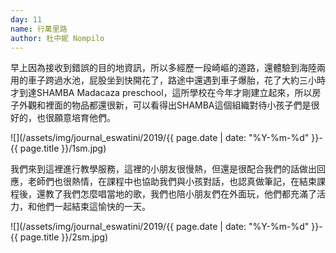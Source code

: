 ```yaml
---
day: 11
name: 行萬里路
author: 杜中妮 Nompilo
---
```

早上因為接收到錯誤的目的地資訊，所以多經歷一段崎嶇的道路，還體驗到海陸兩用的車子跨過水池，屁股坐到快開花了，路途中還遇到車子爆胎，花了大約三小時才到達SHAMBA Madacaza preschool，這所學校在今年才剛建立起來，所以房子外觀和裡面的物品都還很新，可以看得出SHAMBA這個組織對待小孩子們是很好的，也很願意培育他們。

![](/assets/img/journal_eswatini/2019/{{ page.date | date: "%Y-%m-%d" }}-{{ page.title }}/1sm.jpg)

我們來到這裡進行教學服務，這裡的小朋友很慢熱，但還是很配合我們的話做出回應，老師們也很熱情，在課程中也協助我們與小孩對話，也認真做筆記，在結束課程後，還教了我們怎麼唱當地的歌，我們也陪小朋友們在外面玩，他們都充滿了活力，和他們一起結束這愉快的一天。

![](/assets/img/journal_eswatini/2019/{{ page.date | date: "%Y-%m-%d" }}-{{ page.title }}/2sm.jpg)